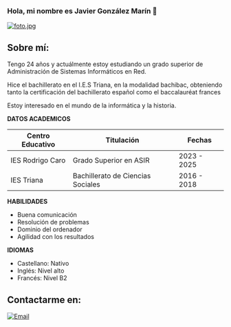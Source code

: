 ### Hola, mi nombre es Javier González Marín 👋 

[![foto.jpg](https://i.postimg.cc/q77xX542/foto.jpg)](https://postimg.cc/jDGfRvWj)

## Sobre mí:

Tengo 24 años y actuálmente estoy estudiando un grado superior de Administración de Sistemas Informáticos en Red.

Hice el bachillerato en el I.E.S Triana, en la modalidad bachibac, obteniendo tanto la certificación del bachillerato español como el baccalauréat frances

Estoy interesado en el mundo de la informática y la historia. 

**DATOS ACADEMICOS**

| Centro Educativo | Titulación | Fechas |
|---|---|---|
| IES Rodrigo Caro | Grado Superior en ASIR | 2023 - 2025 |
| IES Triana | Bachillerato de Ciencias Sociales |  2016 -  2018 |

**HABILIDADES**

* Buena comunicación
* Resolución de problemas
* Dominio del ordenador
* Agilidad con los resultados

**IDIOMAS**

* Castellano: Nativo
* Inglés: Nivel alto
* Francés: Nivel B2

## Contactarme en:

[![Email](https://img.shields.io/badge/javierglezmarin99@gmail.com-email_personal_-D14836?style=for-the-badge&logo=gmail&logoColor=white&labelColor=101010)](mailto:javierglezmarin99@gmail.com)




<!--
**Javier-Gonzalez-Marin/Javier-Gonzalez-Marin** is a ✨ _special_ ✨ repository because its `README.md` (this file) appears on your GitHub profile.

Here are some ideas to get you started:

- 🔭 I’m currently working on ...
- 🌱 I’m currently learning ...
- 👯 I’m looking to collaborate on ...
- 🤔 I’m looking for help with ...
- 💬 Ask me about ...
- 📫 How to reach me: ...
- 😄 Pronouns: ...
- ⚡ Fun fact: ...
-->
